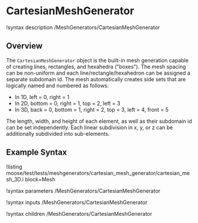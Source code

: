 # CartesianMeshGenerator

!syntax description /MeshGenerators/CartesianMeshGenerator

## Overview

The `CartesianMeshGenerator` object is the built-in mesh generation capable of creating lines, rectangles, and hexahedra ("boxes").
The mesh spacing can be non-uniform and each line/rectangle/hexahedron can be assigned a separate subdomain id.
The mesh automatically creates side sets that are logically named and numbered as follows:

- In 1D, left = 0, right = 1
- In 2D, bottom = 0, right = 1, top = 2, left = 3
- In 3D, back = 0, bottom = 1, right = 2, top = 3, left = 4, front = 5

The length, width, and height of each element, as well as their subdomain id can be set independently.
Each linear subdivision in x, y, or z can be additionally subdivided into sub-elements.

## Example Syntax

!listing moose/test/tests/meshgenerators/cartesian_mesh_generator/cartesian_mesh_3D.i
         block=Mesh

!syntax parameters /MeshGenerators/CartesianMeshGenerator

!syntax inputs /MeshGenerators/CartesianMeshGenerator

!syntax children /MeshGenerators/CartesianMeshGenerator
